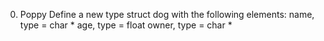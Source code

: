 0. Poppy
Define a new type struct dog with the following elements:
name, type = char *
age, type = float
owner, type = char *
